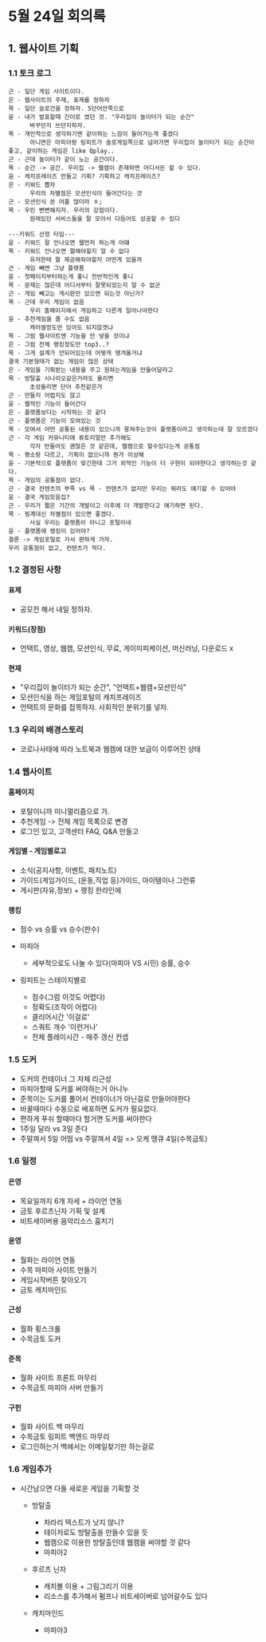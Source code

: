 # 5월 24일 회의록

## 1. 웹사이트 기획

### 1.1 토크 로그
```
근 - 일단 게임 사이트이다.
은 - 웹사이트의 주제, 표제를 정하자
목 - 일단 슬로건을 정하자. 5단어안쪽으로
윤 - 내가 발표할때 간이로 썼던 것. "우리집이 놀이터가 되는 순간"
      바꾸던지 쓰던지하자.
목 - 개인적으로 생각하기엔 같이하는 느낌이 들어가는게 좋겠다
      아니면은 마피아랑 링피트가 솔로게임쪽으로 넘어가면 우리집이 놀이터가 되는 순간이 좋고, 같이하는 게임은 like Qplay..
근 - 근데 놀이터가 같이 노는 공간이다. 
목 - 순간 -> 공간. 우리집 -> 웹캠이 존재하면 어디서든 할 수 있다.     
윤 - 캐치프레이즈 만들고 기획? 기획하고 캐치프레이즈?
은 - 키워드 뽑자
      우리의 차별점은 모션인식이 들어간다는 것    
근 - 모션인식 쓴 어플 많더라 ㅎ;
목 - 우린 뻔뻔해지자. 우리의 강점이다.
      원래있던 서비스들을 잘 모아서 다듬어도 성공할 수 있다

---키워드 선정 타임---
윤 - 키워드 잘 안나오면 웹먼저 하는게 어떄
목 - 키워드 안나오면 뭘해야할지 알 수 없다
      유저한테 뭘 제공해줘야할지 어떤게 있을까
근 - 게임 빼면 그냥 플랫폼
윤 - 첫페이지부터하는게 좋니 전반적인게 좋니          
목 - 문제는 많은데 어디서부터 잘못되었는지 알 수 없군
근 - 게임 빼고는 게시판만 있으면 되는것 아닌가?
목 - 근데 우리 게임이 없음
      우리 홈페이지에서 게임하고 다른게 일어나야한다
윤 - 추천게임을 줄 수도 없음
      캐러셀정도만 있어도 되지않겟냐
목 - 그럼 웹사이트엔 기능을 안 넣을 것이냐
은 - 그럼 전체 랭킹정도만 top3..?
목 - 그게 설계가 안되어있는데 어떻게 땡겨올거냐
결국 기본형태가 없는 게임이 많은 상태
은 - 게임을 기획받는 내용을 주고 원하는게임을 만들어달라고 
목 - 방탈출 시나리오같은거라도 올리면
      초성올리면 단어 추천같은거
근 - 만들지 어렵지도 않고 
윤 - 웹적인 기능이 들어간다
은 - 플랫폼보다는 시작하는 것 같다
근 - 플랫폼은 기능이 모여있는 것
목 - 모여서 어떤 공통된 내용이 있으니까 뭉쳐주는것이 플랫폼이라고 생각하는데 잘 모르겠다
근 - 각 게임 커뮤니티에 튜토리얼만 추가해도 
      각자 만들어도 괜찮은 것 같은데, 웹캠으로 할수있다는게 공통점
목 - 평소랑 다르고, 기획이 없으니까 뭔가 이상해
윤 - 기본적으로 플랫폼이 맞긴한데 그거 외적인 기능이 더 구현이 되야한다고 생각하는것 같다.
목 - 게임의 공통점이 없다.
근 - 결국 컨텐츠의 부족 vs 목 - 컨텐츠가 없지만 우리는 뭐라도 얘기할 수 있어야
윤 - 결국 게임모음집?
근 - 우리가 짧은 기간의 개발이고 이후에 더 개발한다고 얘기하면 된다.
목 - 핑계대신 차별점이 있으면 좋겠다. 
      사실 우리는 플랫폼이 아니고 포털이네
윤 - 플랫폼에 랭킹이 있어야? 
결론 -> 게임포털로 가서 편하게 가자.
우리 공통점이 없고, 컨텐츠가 적다.
```

### 1.2 결정된 사항

  #### 표제 
  - 공모전 해서 내일 정하자. 
  #### 키워드(장점) 
  - 언택트, 영상, 웹캠, 모션인식, 무료, 게이미피케이션, 머신러닝, 다운로드 x
  ####   현재 
  - "우리집이 놀이터가 되는 순간", "언택트+웹캠+모션인식"
  - 모션인식을 하는 게임포털의 캐치프레이즈
  - 언택트의 문화를 접목하자. 사회적인 분위기를 넣자.

### 1.3 우리의 배경스토리
- 코로나사태에 따라 노트북과 웹캠에 대한 보급이 이루어진 상태
 
### 1.4 웹사이트
 
#### 홈페이지 
- 포탈이니까 미니멀리즘으로 가.
- 추천게임 -> 전체 게임 목록으로 변경
- 로그인 있고, 고객센터 FAQ, Q&A 만들고

#### 게임별 - 게임별로고 
- 소식(공지사항, 이벤트, 패치노트)
- 가이드(게임가이드, (운동,직업 등)가이드, 아이템이나 그런류
- 게시판(자유,정보) + 랭킹 한라인에

#### 랭킹 
- 점수 vs 승률 vs 승수(판수) 

- 마피아
  - 세부적으로도 나눌 수 있다(마피아 VS 시민) 승률, 승수
- 링피트는 스테이지별로 
  - 점수(그럼 이것도 어렵다) 
  - 정확도(조작이 어렵다) 
  - 클리어시간 '이걸로'
  - 스쿼트 개수 '이런거나' 
  - 전체 플레이시간 - 매주 갱신 컨셉   

### 1.5 도커
 - 도커의 컨테이너 그 자체 리근성
 - 마피아할때 도커를 써야하는거 아니누
 - 준목이는 도커를 풀어서 컨테이너가 아닌걸로 만들어야한다
 - 바꿀때마다 수동으로 배포하면 도커가 필요없다.
 - 편하게 푸쉬 할때마다 할거면 도커를 써야한다 
 - 1주일 달라 vs 3일 준다
 - 주말껴서 5일 어떰 vs 주말껴서 4일
 => 오케 땡큐 4일(수목금토)

### 1.6 일정
 #### 은영 
  - 목요일까지 6개 자세 + 라이언 연동
  - 금토 후르츠닌자 기획 및 설계
  - 비트세이버용 음악리소스 훔치기

 #### 윤영
  - 월화는 라이언 연동
  - 수목 마피아 사이트 만들기
  - 게임시작버튼 찾아오기
  - 금토 캐치마인드 

 #### 근성
  - 월화 횡스크롤
  - 수목금토 도커

 #### 준목
  - 월화 사이트 프론트 마무리
  - 수목금토 마피아 서버 만들기
  
 #### 구헌
  - 월화 사이트 백 마무리
  - 수목금토 링피트 백엔드 마무리 
  - 로그인하는거 백에서는 이메일찾기만 하는걸로
  

### 1.6 게임추가

- 시간남으면 다들 새로운 게임을 기획할 것
  - 방탈출 
    - 차라리 텍스트가 낫지 않니?
    - 테이저로도 방탈출을 만들수 있을 듯
    - 웹캠으로 이용한 방탈출인데 웹캠을 써야할 것 같다
    - 마피아2

  - 후르츠 닌자
    - 캐치볼 이용 + 그림그리기 이용
    - 리소스를 추가해서 펌프나 비트세이버로 넘어갈수도 있다

  - 캐치마인드
    - 마피아3

  
